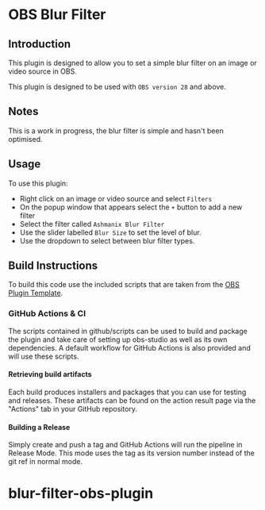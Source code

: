 # OBS Blur Filter

## Introduction
This plugin is designed to allow you to set a simple blur filter on an image or video source in OBS.

This plugin is designed to be used with `OBS version 28` and above.

## Notes
This is a work in progress, the blur filter is simple and hasn't been optimised.

## Usage
To use this plugin:
- Right click on an image or video source and select `Filters`
- On the popup window that appears select the `+` button to add a new filter
- Select the filter called `Ashmanix Blur Filter`
- Use the slider labelled `Blur Size` to set the level of blur.
- Use the dropdown to select between blur filter types.

## Build Instructions
To build this code use the included scripts that are taken from the [OBS Plugin Template](https://github.com/obsproject/obs-plugintemplate).

### GitHub Actions & CI
The scripts contained in github/scripts can be used to build and package the plugin and take care of setting up obs-studio as well as its own dependencies. A default workflow for GitHub Actions is also provided and will use these scripts.

#### Retrieving build artifacts
Each build produces installers and packages that you can use for testing and releases. These artifacts can be found on the action result page via the "Actions" tab in your GitHub repository.

#### Building a Release
Simply create and push a tag and GitHub Actions will run the pipeline in Release Mode. This mode uses the tag as its version number instead of the git ref in normal mode.
# blur-filter-obs-plugin
